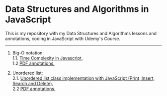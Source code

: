 # Data Structures and Algorithms in JavaScript
This is my repository with my Data Structures and Algorithms lessons and annotations, coding in JavaScript with Udemy's Course.

---
1. Big-O notation:  
   1.1. [Time Complexity in Javascript.](https://medium.com/analytics-vidhya/big-o-notation-time-complexity-in-javascript-f97f356de2c4)    
   1.2 [PDF annotations.](Big-O-annotation.pdf)
   
2. Unordered list:   
   2.1. [Unordered list class implementation with JavaScript (Print, Insert, Search and Delete).](classe-impressao.js)  
   2.2 [PDF annotations.](vetoresnaoordenados.pdf)
